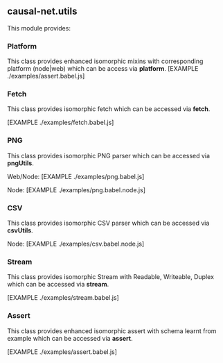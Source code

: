 ## causal-net.utils  

This module provides:

### Platform 

This class provides enhanced isomorphic mixins with corresponding platform (node|web) which can be access via **platform**.
[EXAMPLE ./examples/assert.babel.js]

### Fetch 

This class provides isomorphic fetch which can be accessed via **fetch**.

[EXAMPLE ./examples/fetch.babel.js]

### PNG 

This class provides isomorphic PNG parser which can be accessed via **pngUtils**.

Web/Node:
[EXAMPLE ./examples/png.babel.js]

Node:
[EXAMPLE ./examples/png.babel.node.js]

### CSV 

This class provides isomorphic CSV parser which can be accessed via **csvUtils**.

Node:
[EXAMPLE ./examples/csv.babel.node.js]

### Stream 

This class provides isomorphic Stream with Readable, Writeable, Duplex which can be accessed via **stream**.

[EXAMPLE ./examples/stream.babel.js]

### Assert 

This class provides enhanced isomorphic assert with schema learnt from example which can be accessed via **assert**.

[EXAMPLE ./examples/assert.babel.js]